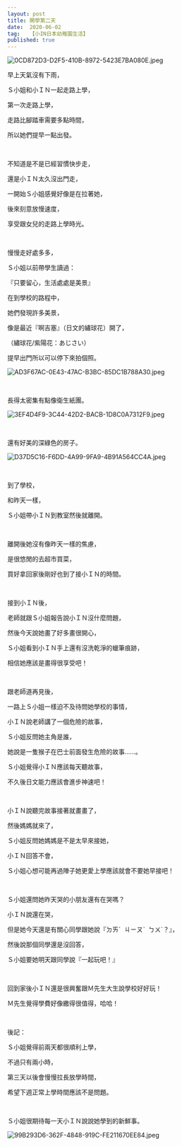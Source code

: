 ```yaml
---
layout: post
title: 開學第二天
date:  2020-06-02
tag:   【小IN日本幼稚園生活】
published: true 
---
```

<p><img alt="0CD872D3-D2F5-410B-8972-5423E7BA080E.jpeg" src="https://pic.pimg.tw/smlife543/1591105718-1423337189_n.jpg" title="0CD872D3-D2F5-410B-8972-5423E7BA080E.jpeg"></p>

<p>早上天氣沒有下雨，</p>

<p>Ｓ小姐和小ＩＮ一起走路上學，</p>

<p>第一次走路上學，</p>

<p>走路比腳踏車需要多點時間，</p>

<p>所以她們提早一點出發。</p>

<p>&nbsp;</p>

<p>不知道是不是已經習慣快步走，</p>

<p>還是小ＩＮ太久沒出門走，</p>

<p>一開始Ｓ小姐感覺好像是在拉著她，</p>

<p>後來刻意放慢速度，</p>

<p>享受跟女兒的走路上學時光。</p>

<p>&nbsp;</p>

<p>慢慢走好處多多，</p>

<p>Ｓ小姐以前帶學生讀過：</p>

<p>『只要留心，生活處處是美景』</p>

<p>在到學校的路程中，</p>

<p>她們發現許多美景，</p>

<p>像是最近『啊吉塞』（日文的繡球花）開了，</p>

<p>（繡球花/紫陽花：あじさい）</p>

<p>提早出門所以可以停下來拍個照。</p>

<p><img alt="AD3F67AC-0E43-47AC-B3BC-85DC1B788A30.jpeg" src="https://pic.pimg.tw/smlife543/1591105719-1464517333_n.jpg" title="AD3F67AC-0E43-47AC-B3BC-85DC1B788A30.jpeg"></p>

<p>&nbsp;</p>

<p>長得太密集有點像衛生紙團。</p>

<p><img alt="3EF4D4F9-3C44-42D2-BACB-1D8C0A7312F9.jpeg" src="https://pic.pimg.tw/smlife543/1591105731-2838046811_n.jpg" title="3EF4D4F9-3C44-42D2-BACB-1D8C0A7312F9.jpeg"></p>

<p>&nbsp;</p>

<p>還有好美的深綠色的房子。</p>

<p><img alt="D37D5C16-F6DD-4A99-9FA9-4B91A564CC4A.jpeg" src="https://pic.pimg.tw/smlife543/1591105718-847404260_n.jpg?v=1591105724" title="D37D5C16-F6DD-4A99-9FA9-4B91A564CC4A.jpeg"></p>

<p>&nbsp;</p>

<p>到了學校，</p>

<p>和昨天一樣，</p>

<p>Ｓ小姐帶小ＩＮ到教室然後就離開。</p>

<p>&nbsp;</p>

<p>離開後她沒有像昨天一樣的焦慮，</p>

<p>是很悠閒的去超市買菜，</p>

<p>買好拿回家後剛好也到了接小ＩＮ的時間。</p>

<p>&nbsp;</p>

<p>接到小ＩＮ後，</p>

<p>老師就跟Ｓ小姐報告說小ＩＮ沒什麼問題，</p>

<p>然後今天說她畫了好多畫很開心，</p>

<p>Ｓ小姐看到小ＩＮ手上還有沒洗乾淨的蠟筆痕跡，</p>

<p>相信她應該是畫得很享受吧！</p>

<p>&nbsp;</p>

<p>跟老師道再見後，</p>

<p>一路上Ｓ小姐一樣迫不及待問她學校的事情，</p>

<p>小ＩＮ說老師講了一個危險的故事，</p>

<p>Ｓ小姐反問她主角是誰，</p>

<p>她說是一隻猴子在巴士前面發生危險的故事......。</p>

<p>Ｓ小姐覺得小ＩＮ應該每天聽故事，</p>

<p>不久後日文能力應該會進步神速吧！</p>

<p>&nbsp;</p>

<p>小ＩＮ說聽完故事接著就畫畫了，</p>

<p>然後媽媽就來了，</p>

<p>Ｓ小姐反問她媽媽是不是太早來接她，</p>

<p>小ＩＮ回答不會，</p>

<p>Ｓ小姐心想可能再過陣子她更愛上學應該就會不要她早接吧！</p>

<p>&nbsp;</p>

<p>Ｓ小姐還問她昨天哭的小朋友還有在哭嗎？</p>

<p>小ＩＮ說還在哭，</p>

<p>但是她今天還是有關心同學跟她說『ㄉㄞˊ&nbsp; ㄐㄧㄡˋ&nbsp; ㄅㄨˊ？』，</p>

<p>然後說那個同學還是沒回答，</p>

<p>Ｓ小姐要她明天跟同學說『一起玩吧！』</p>

<p>&nbsp;</p>

<p>回到家後小ＩＮ還是很興奮跟Ｍ先生大生說學校好好玩！</p>

<p>Ｍ先生覺得學費好像繳得很值得，哈哈！</p>

<p>&nbsp;</p>

<p>後記：</p>

<p>Ｓ小姐覺得前兩天都很順利上學，</p>

<p>不過只有兩小時，</p>

<p>第三天以後會慢慢拉長放學時間，</p>

<p>希望下週正常上學時間應該不是問題。</p>

<p>&nbsp;</p>

<p>Ｓ小姐很期待每一天小ＩＮ說說她學到的新鮮事。</p>

<p><img alt="99B293D6-362F-4848-919C-FE211670EE84.jpeg" src="https://pic.pimg.tw/smlife543/1591105733-335723137_n.jpg" title="99B293D6-362F-4848-919C-FE211670EE84.jpeg"></p>

<p>&nbsp;</p>

<p>&nbsp;</p>

<p>&nbsp;</p>

<p>&nbsp;</p>

<p>&nbsp;</p>

<p>&nbsp;</p>

<p>&nbsp;</p>

<p>&nbsp;</p>

